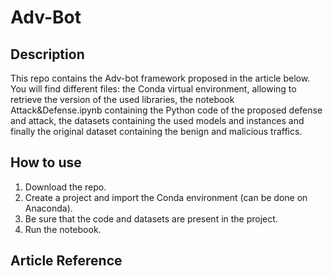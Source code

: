 # Adv-Bot

## Description

This repo contains the Adv-bot framework proposed in the article below. You will find different files: the Conda virtual environment, allowing to retrieve the version of the used libraries, the notebook Attack&Defense.ipynb containing the Python code of the proposed defense and attack, the datasets containing the used models and instances and finally the original dataset containing the benign and malicious traffics. 

## How to use

1. Download the repo.
2. Create a project and import the Conda environment (can be done on Anaconda).
3. Be sure that the code and datasets are present in the project. 
4. Run the notebook.

## Article Reference

